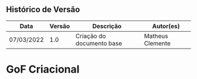 ## Histórico de Versão

| Data       | Versão | Descrição                  | Autor(es)        |
| ---------- | ------ | -------------------------- | ---------------- |
| 07/03/2022 | 1.0    | Criação do documento base  | Matheus Clemente |

# GoF Criacional